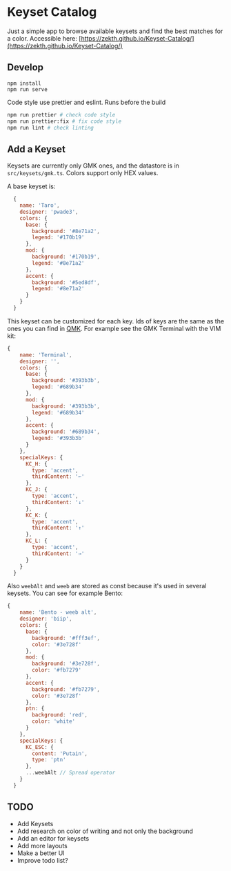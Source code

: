 # Keyset Catalog

Just a simple app to browse available keysets and find the best matches for a color. Accessible here: [https://zekth.github.io/Keyset-Catalog/](https://zekth.github.io/Keyset-Catalog/)

## Develop

```
npm install
npm run serve
```

Code style use prettier and eslint. Runs before the build

```bash
npm run prettier # check code style
npm run prettier:fix # fix code style
npm run lint # check linting
```
## Add a Keyset

Keysets are currently only GMK ones, and the datastore is in `src/keysets/gmk.ts`. Colors support only HEX values.

A base keyset is:

```js
  {
    name: 'Taro',
    designer: 'pwade3',
    colors: {
      base: {
        background: '#8e71a2',
        legend: '#170b19'
      },
      mod: {
        background: '#170b19',
        legend: '#8e71a2'
      },
      accent: {
        background: '#5ed8df',
        legend: '#8e71a2'
      }
    }
  }
```

This keyset can be customized for each key. Ids of keys are the same as the ones you can find in [QMK](https://beta.docs.qmk.fm/features/keycodes_basic). For example see the GMK Terminal with the VIM kit:

```js
{
    name: 'Terminal',
    designer: '',
    colors: {
      base: {
        background: '#393b3b',
        legend: '#689b34'
      },
      mod: {
        background: '#393b3b',
        legend: '#689b34'
      },
      accent: {
        background: '#689b34',
        legend: '#393b3b'
      }
    },
    specialKeys: {
      KC_H: {
        type: 'accent',
        thirdContent: '←'
      },
      KC_J: {
        type: 'accent',
        thirdContent: '↓'
      },
      KC_K: {
        type: 'accent',
        thirdContent: '↑'
      },
      KC_L: {
        type: 'accent',
        thirdContent: '→'
      }
    }
  }
```

Also `weebAlt` and `weeb` are stored as const because it's used in several keysets. You can see for example Bento:

```js
{
    name: 'Bento - weeb alt',
    designer: 'biip',
    colors: {
      base: {
        background: '#fff3ef',
        color: '#3e728f'
      },
      mod: {
        background: '#3e728f',
        color: '#fb7279'
      },
      accent: {
        background: '#fb7279',
        color: '#3e728f'
      },
      ptn: {
        background: 'red',
        color: 'white'
      }
    },
    specialKeys: {
      KC_ESC: {
        content: 'Putain',
        type: 'ptn'
      },
      ...weebAlt // Spread operator
    }
  }
```

## TODO

- Add Keysets
- Add research on color of writing and not only the background
- Add an editor for keysets
- Add more layouts
- Make a better UI
- Improve todo list?
